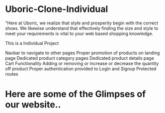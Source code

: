 # Uboric-Clone-Individual
"Here at Uboric, we realize that style and prosperity begin with the correct shoes. We likewise understand that effectively finding the size and style to meet your requirements is vital to your web based shopping knowledge.

This is a Individual Project

Navbar to navigate to other pages
Proper promotion of products on landing page
Dedicated product category pages
Dedicated product details page
Cart Functionality
Adding or removing or increase or decrease the quantity off product
Proper authentication provided to Login and Signup
Protected routes


<h1>Here are some of the Glimpses of our website..</h1>
